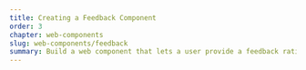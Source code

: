 ```yaml
---
title: Creating a Feedback Component
order: 3
chapter: web-components
slug: web-components/feedback
summary: Build a web component that lets a user provide a feedback rating.
---
```

